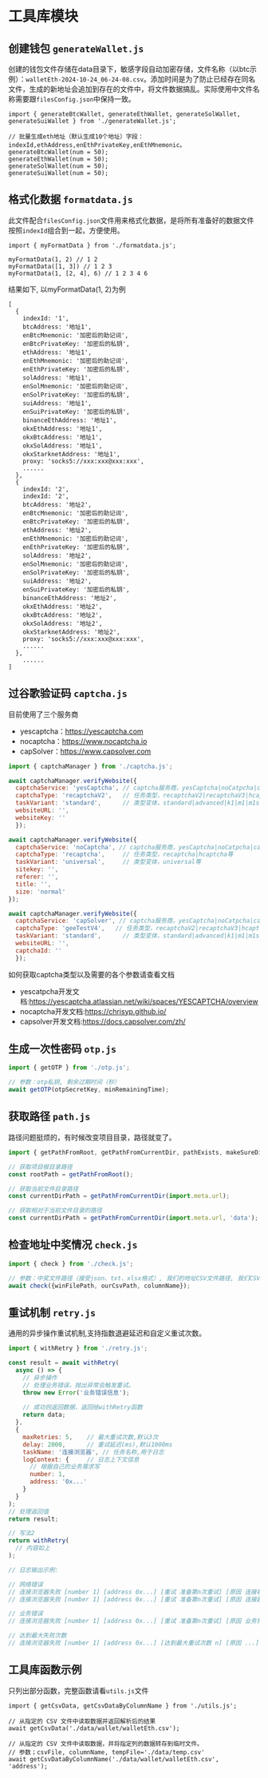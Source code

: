 # 工具库模块

## 创建钱包 `generateWallet.js`

创建的钱包文件存储在data目录下，敏感字段自动加密存储，文件名称（以btc示例）：`walletEth-2024-10-24_06-24-08.csv`。添加时间是为了防止已经存在同名文件，生成的新地址会追加到存在的文件中，将文件数据搞乱。实际使用中文件名称需要跟`filesConfig.json`中保持一致。

```
import { generateBtcWallet, generateEthWallet, generateSolWallet, generateSuiWallet } from './generateWallet.js';

// 批量生成eth地址（默认生成10个地址）字段：indexId,ethAddress,enEthPrivateKey,enEthMnemonic。
generateBtcWallet(num = 50);
generateEthWallet(num = 50);
generateSolWallet(num = 50);
generateSuiWallet(num = 50);
```

## 格式化数据 `formatdata.js`

此文件配合`filesConfig.json`文件用来格式化数据，是将所有准备好的数据文件按照`indexId`组合到一起，方便使用。

```
import { myFormatData } from './formatdata.js';

myFormatData(1, 2) // 1 2
myFormatData([1, 3]) // 1 2 3
myFormatData(1, [2, 4], 6) // 1 2 3 4 6
```

结果如下, 以myFormatData(1, 2)为例
```
[
  {
    indexId: '1',
    btcAddress: '地址1',
    enBtcMnemonic: '加密后的助记词',
    enBtcPrivateKey: '加密后的私钥',
    ethAddress: '地址1',
    enEthMnemonic: '加密后的助记词',
    enEthPrivateKey: '加密后的私钥',
    solAddress: '地址1',
    enSolMnemonic: '加密后的助记词',
    enSolPrivateKey: '加密后的私钥',
    suiAddress: '地址1',
    enSuiPrivateKey: '加密后的私钥',
    binanceEthAddress: '地址1',
    okxEthAddress: '地址1',
    okxBtcAddress: '地址1',
    okxSolAddress: '地址1',
    okxStarknetAddress: '地址1',
    proxy: 'socks5://xxx:xxx@xxx:xxx',
    ......
  },
  {
    indexId: '2',
    indexId: '2',
    btcAddress: '地址2',
    enBtcMnemonic: '加密后的助记词',
    enBtcPrivateKey: '加密后的私钥',
    ethAddress: '地址2',
    enEthMnemonic: '加密后的助记词',
    enEthPrivateKey: '加密后的私钥',
    solAddress: '地址2',
    enSolMnemonic: '加密后的助记词',
    enSolPrivateKey: '加密后的私钥',
    suiAddress: '地址2',
    enSuiPrivateKey: '加密后的私钥',
    binanceEthAddress: '地址2',
    okxEthAddress: '地址2',
    okxBtcAddress: '地址2',
    okxSolAddress: '地址2',
    okxStarknetAddress: '地址2',
    proxy: 'socks5://xxx:xxx@xxx:xxx',
    ......
  },
    ......
]
```

## 过谷歌验证码 `captcha.js`

目前使用了三个服务商
- yescaptcha：https://yescaptcha.com
- nocaptcha：https://www.nocaptcha.io
- capSolver：https://www.capsolver.com

```js
import { captchaManager } from './captcha.js';

await captchaManager.verifyWebsite({
  captchaService: 'yesCaptcha', // captcha服务商，yesCaptcha|noCatpcha|capsolver等
  captchaType: 'recaptchaV2',   // 任务类型，recaptchaV2|recaptchaV3|hcaptcha等
  taskVariant: 'standard',      // 类型变体，standard|advanced|k1|m1|m1s7|m1s9等
  websiteURL: '',
  websiteKey: ''
  });

await captchaManager.verifyWebsite({
  captchaService: 'noCaptcha', // captcha服务商，yesCaptcha|noCatpcha|capsolver等
  captchaType: 'recaptcha',     // 任务类型，recaptcha|hcaptcha等
  taskVariant: 'universal',     // 类型变体，universal等
  sitekey: '',
  referer: '',
  title: '',
  size: 'normal'
});

await captchaManager.verifyWebsite({
  captchaService: 'capSolver', // captcha服务商，yesCaptcha|noCatpcha|capsolver等
  captchaType: 'geeTestV4',   // 任务类型，recaptchaV2|recaptchaV3|hcaptcha|geeTestV3|geeTestV4等
  taskVariant: 'standard',      // 类型变体，standard|advanced|k1|m1|m1s7|m1s9等
  websiteURL: '',
  captchaId: ''
  });
```

如何获取captcha类型以及需要的各个参数请查看文档
- yescatpcha开发文档:https://yescaptcha.atlassian.net/wiki/spaces/YESCAPTCHA/overview
- nocaptcha开发文档:https://chrisyp.github.io/
- capsolver开发文档:https://docs.capsolver.com/zh/

## 生成一次性密码 `otp.js`

```js
import { getOTP } from './otp.js';

// 参数：otp私钥, 剩余过期时间（秒）
await getOTP(otpSecretKey, minRemainingTime);
```

## 获取路径 `path.js`

路径问题挺烦的，有时候改变项目目录，路径就变了。

```js
import { getPathFromRoot, getPathFromCurrentDir, pathExists, makeSureDirExists } from './path.js';

// 获取项目根目录路径
const rootPath = getPathFromRoot();

// 获取当前文件目录路径
const currentDirPath = getPathFromCurrentDir(import.meta.url);

// 获取相对于当前文件目录的路径
const currentDirPath = getPathFromCurrentDir(import.meta.url, 'data');

```

## 检查地址中奖情况 `check.js`

```js
import { check } from './check.js';

// 参数：中奖文件路径（接受json、txt、xlsx格式）, 我们的地址CSV文件路径, 我们CSV文件中的地址列名
await check({winFilePath, ourCsvPath, columnName});
```

## 重试机制 `retry.js`

通用的异步操作重试机制,支持指数退避延迟和自定义重试次数。

```js
import { withRetry } from './retry.js';

const result = await withRetry(
  async () => {
    // 异步操作
    // 处理业务错误，抛出异常会触发重试。
    throw new Error('业务错误信息');
    
    // 成功则返回数据，返回给withRetry函数
    return data;
  },
  {
    maxRetries: 5,    // 最大重试次数,默认3次
    delay: 2000,      // 重试延迟(ms),默认1000ms
    taskName: '连接浏览器', // 任务名称,用于日志
    logContext: {     // 日志上下文信息
      // 根据自己的业务需求写
      number: 1,
      address: '0x...'
    }
  }
);
// 处理返回值
return result;

// 写法2
return withRetry(
  // 内容如上
);

// 日志输出示例:

// 网络错误
// 连接浏览器失败 [number 1] [address 0x...] [重试 准备第n次重试] [原因 连接被拒绝，目标服务未启动或端口未开启]
// 连接浏览器失败 [number 1] [address 0x...] [重试 准备第n次重试] [原因 连接超时]

// 业务错误
// 连接浏览器失败 [number 1] [address 0x...] [重试 准备第n次重试] [原因 业务错误信息]

// 达到最大失败次数
// 连接浏览器失败 [number 1] [address 0x...] [达到最大重试次数 n] [原因 ...]
```

## 工具库函数示例

只列出部分函数，完整函数请看`utils.js`文件

```
import { getCsvData, getCsvDataByColumnName } from './utils.js';

// 从指定的 CSV 文件中读取数据并返回解析后的结果
await getCsvData('./data/wallet/walletEth.csv');

// 从指定的 CSV 文件中读取数据，并将指定列的数据转存到临时文件。
// 参数；csvFile, columnName, tempFile='./data/temp.csv'
await getCsvDataByColumnName('./data/wallet/walletEth.csv', 'address');
```